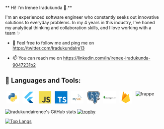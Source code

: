 ** Hi! I'm Irenee Iradukunda 👋.** 

I'm an experienced software engineer who constantly seeks out
innovative solutions to everyday problems.
In my 4 years in this industry, I've honed my analytical thinking 
and collaboration skills, and I love working with a team  ✨ 

<!-- - 🔭 I’m currently working on ... -->
<!-- -🌱  I’m currently working on a 3D based project.
<!-- > - 👯 I’m looking to collaborate on open source projects-->
<!-- > - 👯 pronouns he -->
- 🤔  Feel free to follow me and ping me on https://twitter.com/IradukundaIre13
<!-- - 💬 Ask me about ... -->
- 📫 You can  reach me on https://linkedin.com/in/irenee-iradukunda-9047231b2


## 🧰 Languages and Tools:
<p align="left">
<img src="https://raw.githubusercontent.com/github/explore/80688e429a7d4ef2fca1e82350fe8e3517d3494d/topics/python/python.png" alt="Python" height="40" style="vertical-align:top; margin:4px">
  <img src="https://raw.githubusercontent.com/github/explore/80688e429a7d4ef2fca1e82350fe8e3517d3494d/topics/flutter/flutter.png" alt="flutter" height="40" style="vertical-align:top; margin:4px">
<img src="https://raw.githubusercontent.com/github/explore/80688e429a7d4ef2fca1e82350fe8e3517d3494d/topics/javascript/javascript.png" alt="Javascript" height="40" style="vertical-align:top; margin:4px">
  <img src="https://raw.githubusercontent.com/github/explore/80688e429a7d4ef2fca1e82350fe8e3517d3494d/topics/typescript/typescript.png" alt="typescript" height="40" style="vertical-align:top; margin:4px">
  <img src="https://raw.githubusercontent.com/github/explore/80688e429a7d4ef2fca1e82350fe8e3517d3494d/topics/mysql/mysql.png" alt="mysql" height="40" style="vertical-align:top; margin:4px">
   <img src="https://raw.githubusercontent.com/github/explore/80688e429a7d4ef2fca1e82350fe8e3517d3494d/topics/postgresql/postgresql.png" alt="postgresql" height="40" style="vertical-align:top; margin:4px">
   <img src="https://raw.githubusercontent.com/github/explore/80688e429a7d4ef2fca1e82350fe8e3517d3494d/topics/mongodb/mongodb.png" alt="mongodb" height="40" style="vertical-align:top; margin:4px">
  <img src="https://raw.githubusercontent.com/github/explore/80688e429a7d4ef2fca1e82350fe8e3517d3494d/topics/firebase/firebase.png" alt="firebase" height="40" style="vertical-align:top; margin:4px">
  <img src="https://raw.githubusercontent.com/github/explore/80688e429a7d4ef2fca1e82350fe8e3517d3494d/topics/Frappe/frappe.png" alt="frappe" height="40" style="vertical-align:top; margin:4px">
</p>

![iradukundairenee's GitHub stats](https://github-readme-stats.vercel.app/api?username=iradukundairenee&show_icons=true&theme=radical)
[![trophy](https://github-profile-trophy.vercel.app/?username=iradukundairenee&theme=onedark)](https://github.com/iradukundairenee/github-profile-trophy)

[![Top Langs](https://github-readme-stats.vercel.app/api/top-langs/?username=iradukundairenee&langs_count=8)](https://github.com/iradukundairenee/github-readme-stats)

